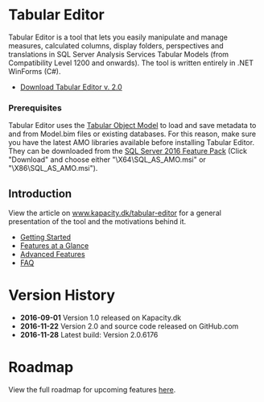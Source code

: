 # Tabular Editor
Tabular Editor is a tool that lets you easily manipulate and manage measures, calculated columns, display folders, perspectives and translations in SQL Server Analysis Services Tabular Models (from Compatibility Level 1200 and onwards). The tool is written entirely in .NET WinForms (C#).

* [Download Tabular Editor v. 2.0](https://github.com/otykier/TabularEditor/releases/latest)

### Prerequisites
Tabular Editor uses the [Tabular Object Model](https://msdn.microsoft.com/en-us/library/mt706505.aspx) to load and save metadata to and from Model.bim files or existing databases. For this reason, make sure you have the latest AMO libraries available before installing Tabular Editor. They can be downloaded from the [SQL Server 2016 Feature Pack](https://www.microsoft.com/en-us/download/details.aspx?id=52676) (Click "Download" and choose either "\X64\SQL_AS_AMO.msi" or "\X86\SQL_AS_AMO.msi").

## Introduction
View the article on www.kapacity.dk/tabular-editor for a general presentation of the tool and the motivations behind it.

* [Getting Started](https://github.com/otykier/TabularEditor/wiki/Getting-Started)
* [Features at a Glance](https://github.com/otykier/TabularEditor/wiki/Features-at-a-glance)
* [Advanced Features](https://github.com/otykier/TabularEditor/wiki/Advanced-Features)
* [FAQ](https://github.com/otykier/TabularEditor/wiki/FAQ)

# Version History

* **2016-09-01** Version 1.0 released on Kapacity.dk
* **2016-11-22** Version 2.0 and source code released on GitHub.com
* **2016-11-28** Latest build: Version 2.0.6176

# Roadmap

View the full roadmap for upcoming features [here](https://github.com/otykier/TabularEditor/blob/master/Documentation/Roadmap.md).
